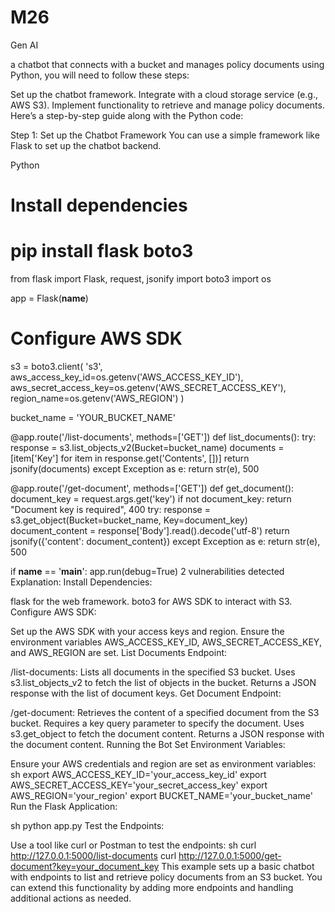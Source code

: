 # M26
Gen AI

a chatbot that connects with a bucket and manages policy documents using Python, you will need to follow these steps:

Set up the chatbot framework.
Integrate with a cloud storage service (e.g., AWS S3).
Implement functionality to retrieve and manage policy documents.
Here’s a step-by-step guide along with the Python code:

Step 1: Set up the Chatbot Framework
You can use a simple framework like Flask to set up the chatbot backend.

Python
# Install dependencies
# pip install flask boto3

from flask import Flask, request, jsonify
import boto3
import os

app = Flask(__name__)

# Configure AWS SDK
s3 = boto3.client(
    's3',
    aws_access_key_id=os.getenv('AWS_ACCESS_KEY_ID'),
    aws_secret_access_key=os.getenv('AWS_SECRET_ACCESS_KEY'),
    region_name=os.getenv('AWS_REGION')
)

bucket_name = 'YOUR_BUCKET_NAME'

@app.route('/list-documents', methods=['GET'])
def list_documents():
    try:
        response = s3.list_objects_v2(Bucket=bucket_name)
        documents = [item['Key'] for item in response.get('Contents', [])]
        return jsonify(documents)
    except Exception as e:
        return str(e), 500

@app.route('/get-document', methods=['GET'])
def get_document():
    document_key = request.args.get('key')
    if not document_key:
        return "Document key is required", 400
    try:
        response = s3.get_object(Bucket=bucket_name, Key=document_key)
        document_content = response['Body'].read().decode('utf-8')
        return jsonify({'content': document_content})
    except Exception as e:
        return str(e), 500

if __name__ == '__main__':
    app.run(debug=True)
 2 vulnerabilities detected
Explanation:
Install Dependencies:

flask for the web framework.
boto3 for AWS SDK to interact with S3.
Configure AWS SDK:

Set up the AWS SDK with your access keys and region.
Ensure the environment variables AWS_ACCESS_KEY_ID, AWS_SECRET_ACCESS_KEY, and AWS_REGION are set.
List Documents Endpoint:

/list-documents: Lists all documents in the specified S3 bucket.
Uses s3.list_objects_v2 to fetch the list of objects in the bucket.
Returns a JSON response with the list of document keys.
Get Document Endpoint:

/get-document: Retrieves the content of a specified document from the S3 bucket.
Requires a key query parameter to specify the document.
Uses s3.get_object to fetch the document content.
Returns a JSON response with the document content.
Running the Bot
Set Environment Variables:

Ensure your AWS credentials and region are set as environment variables:
sh
export AWS_ACCESS_KEY_ID='your_access_key_id'
export AWS_SECRET_ACCESS_KEY='your_secret_access_key'
export AWS_REGION='your_region'
export BUCKET_NAME='your_bucket_name'
Run the Flask Application:

sh
python app.py
Test the Endpoints:

Use a tool like curl or Postman to test the endpoints:
sh
curl http://127.0.0.1:5000/list-documents
curl http://127.0.0.1:5000/get-document?key=your_document_key
This example sets up a basic chatbot with endpoints to list and retrieve policy documents from an S3 bucket. You can extend this functionality by adding more endpoints and handling additional actions as needed.
